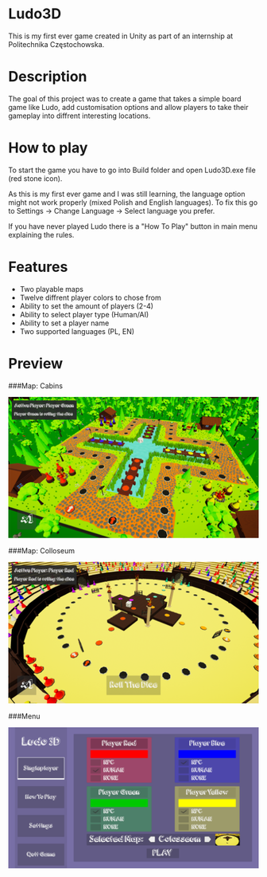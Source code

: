 # Ludo3D
This is my first ever game created in Unity as part of an internship at Politechnika Częstochowska.

# Description
The goal of this project was to create a game that takes a simple board game like Ludo, add customisation options and allow players to take their gameplay into diffrent interesting locations.

# How to play
To start the game you have to go into Build folder and open Ludo3D.exe file (red stone icon).

As this is my first ever game and I was still learning, the language option might not work properly (mixed Polish and English languages).
To fix this go to Settings -> Change Language -> Select language you prefer.

If you have never played Ludo there is a "How To Play" button in main menu explaining the rules.

# Features
* Two playable maps
* Twelve diffrent player colors to chose from
* Ability to set the amount of players (2-4)
* Ability to select player type (Human/AI)
* Ability to set a player name
* Two supported languages (PL, EN)

# Preview
###Map: Cabins

![](Images/Game_Play.png)

###Map: Colloseum

![](Images/Colloseum.png)

###Menu

![](Images/Starting_Options.png)
